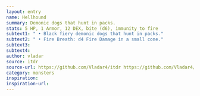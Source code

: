 ```yaml
---
layout: entry
name: Hellhound
summary: Demonic dogs that hunt in packs.
stats: 5 HP, 1 Armor, 12 DEX, bite (d6), immunity to fire
subtext1: " • Black fiery demonic dogs that hunt in packs."
subtext2: " • Fire Breath: d4 Fire Damage in a small cone."
subtext3:
subtext4:
author: vladar
source: itdr
source-url: https://github.com/Vladar4/itdr https://github.com/Vladar4/itdr
category: monsters
inspiration:
inspiration-url:
---
```

